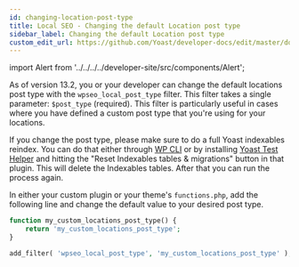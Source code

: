 ```yaml
---
id: changing-location-post-type
title: Local SEO - Changing the default Location post type
sidebar_label: Changing the default Location post type
custom_edit_url: https://github.com/Yoast/developer-docs/edit/master/docs/customization/local-seo/changing-location-post-type.md
---
```

import Alert from '../../../../developer-site/src/components/Alert';

As of version 13.2, you or your developer can change the default locations post type with the `wpseo_local_post_type` filter. This filter takes a single parameter: `$post_type` (required).
This filter is particularly useful in cases where you have defined a custom post type that you're using for your locations.

<Alert>

If you change the post type, please make sure to do a full Yoast indexables reindex. You can do that either through [WP CLI](../yoast-seo/indexables-cli.md) or by installing [Yoast Test Helper](https://wordpress.org/plugins/yoast-test-helper/) and hitting the "Reset Indexables tables & migrations" button in that plugin. This will delete the Indexables tables. After that you can run the process again.
</Alert>

In either your custom plugin or your theme's `functions.php`, add the following line and change the default value to your desired post type.

```php
function my_custom_locations_post_type() {
    return 'my_custom_locations_post_type';
}

add_filter( 'wpseo_local_post_type', 'my_custom_locations_post_type' );
```
